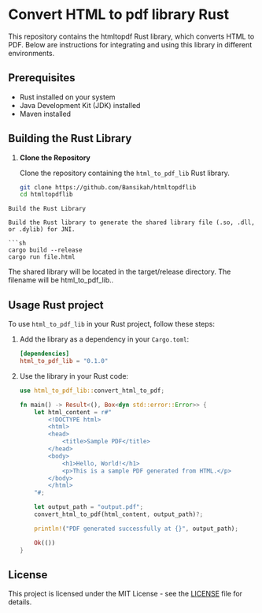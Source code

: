 # Convert HTML to pdf library Rust
This repository contains the htmltopdf Rust library, which converts HTML to PDF. Below are instructions for integrating and using this library in different environments.

## Prerequisites

- Rust installed on your system
- Java Development Kit (JDK) installed
- Maven installed

## Building the Rust Library

1. **Clone the Repository**

   Clone the repository containing the `html_to_pdf_lib` Rust library.

   ```sh
   git clone https://github.com/Bansikah/htmltopdflib
   cd htmltopdflib
  ```
Build the Rust Library

Build the Rust library to generate the shared library file (.so, .dll, or .dylib) for JNI.

  ```sh
  cargo build --release
  cargo run file.html
  ```
The shared library will be located in the target/release directory. The filename will be html_to_pdf_lib.<extension>.

## Usage Rust project

To use `html_to_pdf_lib` in your Rust project, follow these steps:

1. Add the library as a dependency in your `Cargo.toml`:

    ```toml
    [dependencies]
    html_to_pdf_lib = "0.1.0"
    ```

2. Use the library in your Rust code:

    ```rust
    use html_to_pdf_lib::convert_html_to_pdf;

    fn main() -> Result<(), Box<dyn std::error::Error>> {
        let html_content = r#"
            <!DOCTYPE html>
            <html>
            <head>
                <title>Sample PDF</title>
            </head>
            <body>
                <h1>Hello, World!</h1>
                <p>This is a sample PDF generated from HTML.</p>
            </body>
            </html>
        "#;

        let output_path = "output.pdf";
        convert_html_to_pdf(html_content, output_path)?;

        println!("PDF generated successfully at {}", output_path);

        Ok(())
    }
    ```

## License

This project is licensed under the MIT License - see the [LICENSE](LICENSE) file for details.
